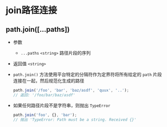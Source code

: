 # join路径连接

## path.join(\[...paths])

  - 参数

      - `...paths` `<string>` 路径片段的序列

  - 返回值 `<string>`

  - `path.join()` 方法使用平台特定的分隔符作为定界符将所有给定的 `path` 片段连接在一起，然后规范化生成的路径

    ```javascript
    path.join('/foo', 'bar', 'baz/asdf', 'quux', '..');
    // 返回: '/foo/bar/baz/asdf'
    ```

  - 如果任何路径片段不是字符串，则抛出 `TypeError`

    ```javascript
    path.join('foo', {}, 'bar');
    // 抛出 'TypeError: Path must be a string. Received {}'
    ```
